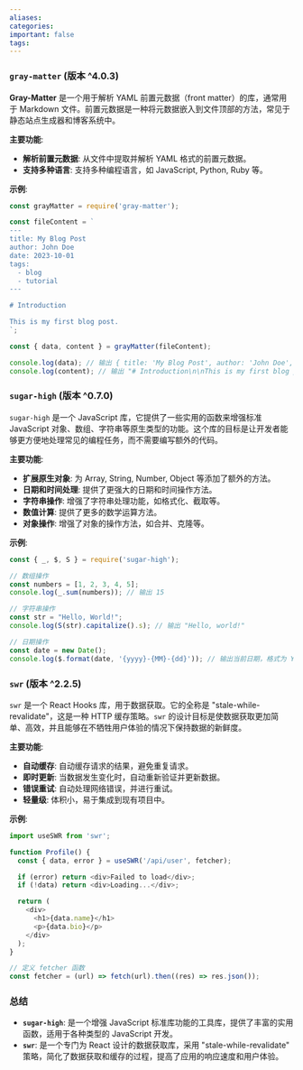 ```yaml
---
aliases: 
categories: 
important: false
tags:
---
```



### `gray-matter` (版本 ^4.0.3)

**Gray-Matter** 是一个用于解析 YAML 前置元数据（front matter）的库，通常用于 Markdown 文件。前置元数据是一种将元数据嵌入到文件顶部的方法，常见于静态站点生成器和博客系统中。

**主要功能**:
- **解析前置元数据**: 从文件中提取并解析 YAML 格式的前置元数据。
- **支持多种语言**: 支持多种编程语言，如 JavaScript, Python, Ruby 等。

**示例**:
```javascript
const grayMatter = require('gray-matter');

const fileContent = `
---
title: My Blog Post
author: John Doe
date: 2023-10-01
tags:
  - blog
  - tutorial
---

# Introduction

This is my first blog post.
`;

const { data, content } = grayMatter(fileContent);

console.log(data); // 输出 { title: 'My Blog Post', author: 'John Doe', date: '2023-10-01', tags: [ 'blog', 'tutorial' ] }
console.log(content); // 输出 "# Introduction\n\nThis is my first blog post."
```

### `sugar-high` (版本 ^0.7.0)

`sugar-high` 是一个 JavaScript 库，它提供了一些实用的函数来增强标准 JavaScript 对象、数组、字符串等原生类型的功能。这个库的目标是让开发者能够更方便地处理常见的编程任务，而不需要编写额外的代码。

**主要功能**:
- **扩展原生对象**: 为 Array, String, Number, Object 等添加了额外的方法。
- **日期和时间处理**: 提供了更强大的日期和时间操作方法。
- **字符串操作**: 增强了字符串处理功能，如格式化、截取等。
- **数值计算**: 提供了更多的数学运算方法。
- **对象操作**: 增强了对象的操作方法，如合并、克隆等。

**示例**:
```javascript
const { _, $, S } = require('sugar-high');

// 数组操作
const numbers = [1, 2, 3, 4, 5];
console.log(_.sum(numbers)); // 输出 15

// 字符串操作
const str = "Hello, World!";
console.log(S(str).capitalize().s); // 输出 "Hello, world!"

// 日期操作
const date = new Date();
console.log($.format(date, '{yyyy}-{MM}-{dd}')); // 输出当前日期，格式为 YYYY-MM-DD
```

### `swr` (版本 ^2.2.5)

`swr` 是一个 React Hooks 库，用于数据获取。它的全称是 "stale-while-revalidate"，这是一种 HTTP 缓存策略。`swr` 的设计目标是使数据获取更加简单、高效，并且能够在不牺牲用户体验的情况下保持数据的新鲜度。

**主要功能**:
- **自动缓存**: 自动缓存请求的结果，避免重复请求。
- **即时更新**: 当数据发生变化时，自动重新验证并更新数据。
- **错误重试**: 自动处理网络错误，并进行重试。
- **轻量级**: 体积小，易于集成到现有项目中。

**示例**:
```javascript
import useSWR from 'swr';

function Profile() {
  const { data, error } = useSWR('/api/user', fetcher);

  if (error) return <div>Failed to load</div>;
  if (!data) return <div>Loading...</div>;

  return (
    <div>
      <h1>{data.name}</h1>
      <p>{data.bio}</p>
    </div>
  );
}

// 定义 fetcher 函数
const fetcher = (url) => fetch(url).then((res) => res.json());
```

### 总结

- **`sugar-high`**: 是一个增强 JavaScript 标准库功能的工具库，提供了丰富的实用函数，适用于各种类型的 JavaScript 开发。
- **`swr`**: 是一个专门为 React 设计的数据获取库，采用 "stale-while-revalidate" 策略，简化了数据获取和缓存的过程，提高了应用的响应速度和用户体验。
